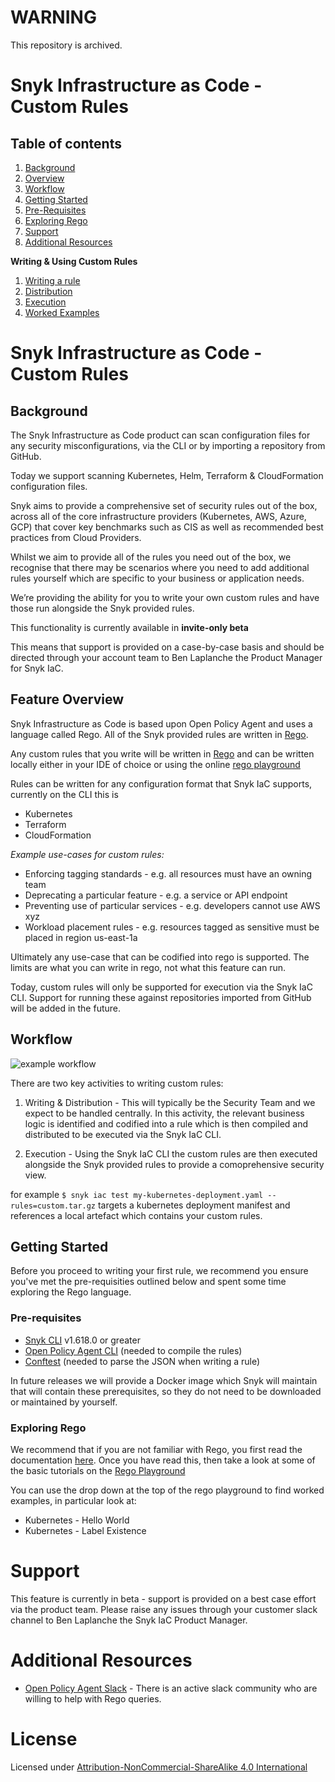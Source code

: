 # WARNING
This repository is archived.

# Snyk Infrastructure as Code - Custom Rules

## Table of contents

1. [Background](##Background)
1. [Overview](##Feature-Overview)
1. [Workflow](##Workflow)
1. [Getting Started](##Getting-Started)
1. [Pre-Requisites](###pre-requisites)
1. [Exploring Rego](###Exploring-rego)
1. [Support](#Support)
1. [Additional Resources](#Additional-resources)

**Writing & Using Custom Rules**

1. [Writing a rule](writing.md)
1. [Distribution](distribution.md)
1. [Execution](execution.md)
1. [Worked Examples](examples/readme.md)

# Snyk Infrastructure as Code - Custom Rules

## Background

The Snyk Infrastructure as Code product can scan configuration files for any security misconfigurations, via the CLI or by importing a repository from GitHub.

Today we support scanning Kubernetes, Helm, Terraform & CloudFormation configuration files.

Snyk aims to provide a comprehensive set of security rules out of the box, across all of the core infrastructure providers (Kubernetes, AWS, Azure, GCP) that cover key benchmarks such as CIS as well as recommended best practices from Cloud Providers.

Whilst we aim to provide all of the rules you need out of the box, we recognise that there may be scenarios where you need to add additional rules yourself which are specific to your business or application needs.

We’re providing the ability for you to write your own custom rules and have those run alongside the Snyk provided rules.

This functionality is currently available in **invite-only beta**

This means that support is provided on a case-by-case basis and should be directed through your account team to Ben Laplanche the Product Manager for Snyk IaC.

## Feature Overview

Snyk Infrastructure as Code is based upon Open Policy Agent and uses a language called Rego. All of the Snyk provided rules are written in [Rego](https://www.openpolicyagent.org/docs/latest/#rego).

Any custom rules that you write will be written in [Rego](https://www.openpolicyagent.org/docs/latest/#rego) and can be written locally either in your IDE of choice or using the online [rego playground](https://play.openpolicyagent.org/)

Rules can be written for any configuration format that Snyk IaC supports, currently on the CLI this is

- Kubernetes
- Terraform
- CloudFormation

_Example use-cases for custom rules:_

- Enforcing tagging standards - e.g. all resources must have an owning team
- Deprecating a particular feature - e.g. a service or API endpoint
- Preventing use of particular services - e.g. developers cannot use AWS xyz
- Workload placement rules - e.g. resources tagged as sensitive must be placed in region us-east-1a

Ultimately any use-case that can be codified into rego is supported. The limits are what you can write in rego, not what this feature can run.

Today, custom rules will only be supported for execution via the Snyk IaC CLI. Support for running these against repositories imported from GitHub will be added in the future.

## Workflow

![example workflow](assets/workflow.png)

There are two key activities to writing custom rules:

1. Writing & Distribution - This will typically be the Security Team and we expect to be handled centrally. In this activity, the relevant business logic is identified and codified into a rule which is then compiled and distributed to be executed via the Snyk IaC CLI.

2. Execution - Using the Snyk IaC CLI the custom rules are then executed alongside the Snyk provided rules to provide a comoprehensive security view.

for example `$ snyk iac test my-kubernetes-deployment.yaml --rules=custom.tar.gz` targets a kubernetes deployment manifest and references a local artefact which contains your custom rules.

## Getting Started

Before you proceed to writing your first rule, we recommend you ensure you've met the pre-requisities outlined below and spent some time exploring the Rego language.

### Pre-requisites

- [Snyk CLI](https://support.snyk.io/hc/en-us/articles/360003812538-Install-the-Snyk-CLI) v1.618.0 or greater
- [Open Policy Agent CLI](https://www.openpolicyagent.org/docs/latest/#running-opa) (needed to compile the rules)
- [Conftest](https://www.conftest.dev/install/) (needed to parse the JSON when writing a rule)

In future releases we will provide a Docker image which Snyk will maintain that will contain these prerequisites, so they do not need to be downloaded or maintained by yourself.

### Exploring Rego

We recommend that if you are not familiar with Rego, you first read the documentation [here](https://www.openpolicyagent.org/docs/latest/#rego).
Once you have read this, then take a look at some of the basic tutorials on the [Rego Playground](https://play.openpolicyagent.org/)

You can use the drop down at the top of the rego playground to find worked examples, in particular look at:

- Kubernetes - Hello World
- Kubernetes - Label Existence

# Support

This feature is currently in beta - support is provided on a best case effort via the product team. Please raise any issues through your customer slack channel to Ben Laplanche the Snyk IaC Product Manager.

# Additional Resources

- [Open Policy Agent Slack](https://slack.openpolicyagent.org/) - There is an active slack community who are willing to help with Rego queries.

# License

Licensed under [Attribution-NonCommercial-ShareAlike 4.0 International](https://creativecommons.org/licenses/by-nc-sa/4.0/)
